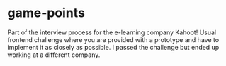 # game-points
Part of the interview process for the e-learning company Kahoot! Usual frontend challenge where you are provided with a prototype and have to implement it as closely as possible. I passed the challenge but ended up working at a different company.
